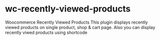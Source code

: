 # wc-recently-viewed-products
Woocommerce Recently Viewed Products
This plugin displays recently viewed products on single product, shop & cart page.
Also you can display recently viwed products using shortcode
